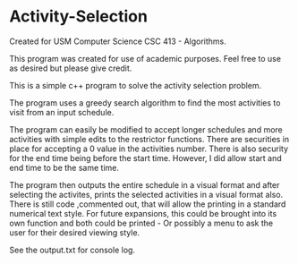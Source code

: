 # Activity-Selection

Created for USM Computer Science CSC 413 - Algorithms.

This program was created for use of academic purposes. Feel free to use as desired but please give credit.

This is a simple c++ program to solve the activity selection problem. 

The program uses a greedy search algorithm to find the most activities to visit from an input schedule. 

The program can easily be modified to accept longer schedules and more activities with simple edits to the restrictor functions. There are securities in place for accepting a 0 value in the activities number. There is also security for the end time being before the start time. However, I did allow start and end time to be the same time. 

The program then outputs the entire schedule in a visual format and after selecting the activites, prints the selected activities in a visual format also. There is still code ,commented out, that will allow the printing in a standard numerical text style. For future expansions, this could be brought into its own function and both could be printed - Or possibly a menu to ask the user for their desired viewing style. 

See the output.txt for console log. 
